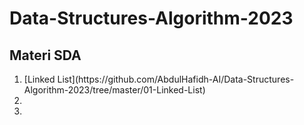 # Data-Structures-Algorithm-2023


## Materi SDA 

<ol>


<li> [Linked List](https://github.com/AbdulHafidh-AI/Data-Structures-Algorithm-2023/tree/master/01-Linked-List)<li>
<li> </li>

</ol>
